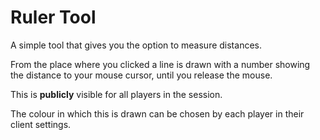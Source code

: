 # Ruler Tool

A simple tool that gives you the option to measure distances.

From the place where you clicked a line is drawn with a number showing the distance to your mouse cursor, until you release the mouse.

This is **publicly** visible for all players in the session.

The colour in which this is drawn can be chosen by each player in their client settings.